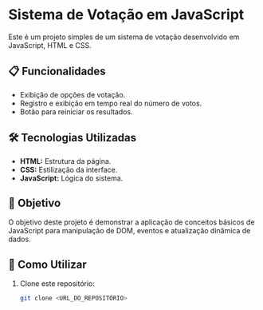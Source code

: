 # Sistema de Votação em JavaScript

Este é um projeto simples de um sistema de votação desenvolvido em JavaScript, HTML e CSS.

## 📋 Funcionalidades

- Exibição de opções de votação.
- Registro e exibição em tempo real do número de votos.
- Botão para reiniciar os resultados.

## 🛠️ Tecnologias Utilizadas

- **HTML:** Estrutura da página.
- **CSS:** Estilização da interface.
- **JavaScript:** Lógica do sistema.

## 🎯 Objetivo

O objetivo deste projeto é demonstrar a aplicação de conceitos básicos de JavaScript para manipulação de DOM, eventos e atualização dinâmica de dados.

## 🚀 Como Utilizar

1. Clone este repositório:  
   ```bash
   git clone <URL_DO_REPOSITÓRIO>

